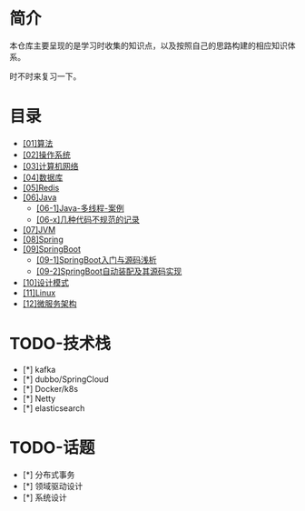 # 简介

本仓库主要呈现的是学习时收集的知识点，以及按照自己的思路构建的相应知识体系。

时不时来复习一下。

# 目录

- [[01]算法](https://github.com/Lzyabc/blog1/master/%5B01%5D%E7%AE%97%E6%B3%95.md)
- [[02]操作系统](https://github.com/Lzyabc/blog1/master/%5B02%5D%E6%93%8D%E4%BD%9C%E7%B3%BB%E7%BB%9F.md)
- [[03]计算机网络](https://github.com/Lzyabc/blog1/master/%5B03%5D%E8%AE%A1%E7%AE%97%E6%9C%BA%E7%BD%91%E7%BB%9C.md)
- [[04]数据库](https://github.com/Lzyabc/blog1/master/%5B04%5D%E6%95%B0%E6%8D%AE%E5%BA%93.md)
- [[05]Redis](https://github.com/Lzyabc/blog1/master/%5B05%5DRedis.md)
- [[06]Java](https://github.com/Lzyabc/blog1/master/%5B06%5DJava.md)
  - [[06-1]Java-多线程-案例](https://github.com/Lzyabc/blog1/master/%5B06-1%5DJava多线程.md)
  - [[06-x]几种代码不规范的记录](https://github.com/Lzyabc/blog1/master/%5B06-x%5D%E5%87%A0%E7%A7%8D%E4%BB%A3%E7%A0%81%E4%B8%8D%E8%A7%84%E8%8C%83%E7%9A%84%E8%AE%B0%E5%BD%95.md)
- [[07]JVM](https://github.com/Lzyabc/blog1/master/%5B07%5DJVM.md)
- [[08]Spring](https://github.com/Lzyabc/blog1/master/%5B08%5DSpring.md)
- [[09]SpringBoot](https://github.com/Lzyabc/blog1/master/%5B09%5DSpringBoot.md)
  - [[09-1]SpringBoot入门与源码浅析](https://github.com/Lzyabc/blog1/master/%5B08-1%5DSpringBoot%E5%85%A5%E9%97%A8%E4%B8%8E%E6%BA%90%E7%A0%81%E6%B5%85%E6%9E%90.md)
  - [[09-2]SpringBoot自动装配及其源码实现](https://github.com/Lzyabc/blog1/master/%5B08-2%5DSpringBoot%E8%87%AA%E5%8A%A8%E8%A3%85%E9%85%8D%E5%8F%8A%E5%85%B6%E6%BA%90%E7%A0%81%E5%AE%9E%E7%8E%B0.md)
- [[10]设计模式](https://github.com/Lzyabc/blog1/master/%5B10%5D%E8%AE%BE%E8%AE%A1%E6%A8%A1%E5%BC%8F.md)
- [[11]Linux](https://github.com/Lzyabc/blog1/master/%5B11%5DLinux.md)
- [[12]微服务架构](https://github.com/Lzyabc/blog1/master/%5B12%5D%E5%BE%AE%E6%9C%8D%E5%8A%A1%E6%9E%B6%E6%9E%84.md)

# TODO-技术栈
- [*] kafka
- [*] dubbo/SpringCloud
- [*] Docker/k8s
- [*] Netty
- [*] elasticsearch

# TODO-话题
- [*] 分布式事务
- [*] 领域驱动设计
- [*] 系统设计
